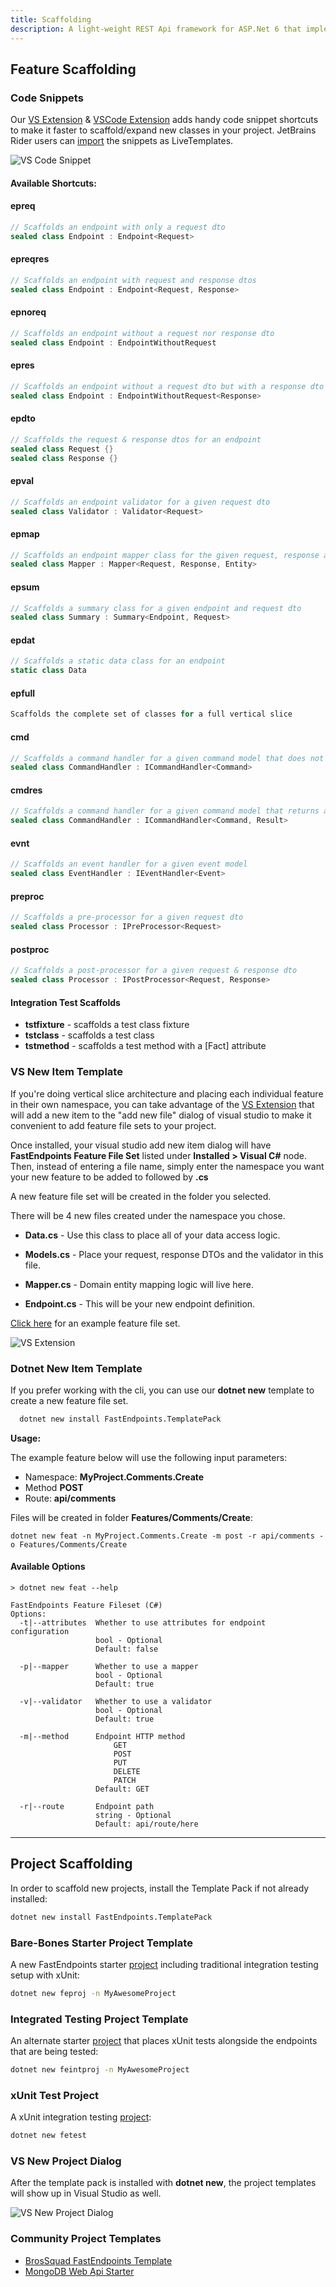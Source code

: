 ```yaml
---
title: Scaffolding
description: A light-weight REST Api framework for ASP.Net 6 that implements REPR (Request-Endpoint-Response) Pattern.
---
```


## Feature Scaffolding

### Code Snippets

Our [VS Extension](https://marketplace.visualstudio.com/items?itemName=dj-nitehawk.FastEndpoints) & [VSCode Extension](https://marketplace.visualstudio.com/items?itemName=drilko.fastendpoints) adds handy code snippet shortcuts to make it faster to scaffold/expand new classes in your project. JetBrains Rider users can [import](https://gist.github.com/dj-nitehawk/6493cb85bf3bb20aad5d2fd7814bad15) the snippets as LiveTemplates.

<img src="/vs-snippet.gif" alt="VS Code Snippet" />

#### Available Shortcuts:

#### **epreq**

```cs
// Scaffolds an endpoint with only a request dto
sealed class Endpoint : Endpoint<Request>
```

#### **epreqres**

```cs
// Scaffolds an endpoint with request and response dtos
sealed class Endpoint : Endpoint<Request, Response>
```

#### **epnoreq**

```cs
// Scaffolds an endpoint without a request nor response dto
sealed class Endpoint : EndpointWithoutRequest
```

#### **epres**

```cs
// Scaffolds an endpoint without a request dto but with a response dto
sealed class Endpoint : EndpointWithoutRequest<Response>
```

#### **epdto**

```cs
// Scaffolds the request & response dtos for an endpoint
sealed class Request {}
sealed class Response {}
```

#### **epval**

```cs
// Scaffolds an endpoint validator for a given request dto
sealed class Validator : Validator<Request>
```

#### **epmap**

```cs
// Scaffolds an endpoint mapper class for the given request, response and entity dtos
sealed class Mapper : Mapper<Request, Response, Entity>
```

#### **epsum**

```cs
// Scaffolds a summary class for a given endpoint and request dto
sealed class Summary : Summary<Endpoint, Request>
```

#### **epdat**

```cs
// Scaffolds a static data class for an endpoint
static class Data
```

#### **epfull**

```cs
Scaffolds the complete set of classes for a full vertical slice
```

#### **cmd**

```cs
// Scaffolds a command handler for a given command model that does not return a result
sealed class CommandHandler : ICommandHandler<Command>
```

#### **cmdres**

```cs
// Scaffolds a command handler for a given command model that returns a result
sealed class CommandHandler : ICommandHandler<Command, Result>
```

#### **evnt**

```cs
// Scaffolds an event handler for a given event model
sealed class EventHandler : IEventHandler<Event>
```

#### **preproc**

```cs
// Scaffolds a pre-processor for a given request dto
sealed class Processor : IPreProcessor<Request>
```

#### **postproc**

```cs
// Scaffolds a post-processor for a given request & response dto
sealed class Processor : IPostProcessor<Request, Response>
```

#### Integration Test Scaffolds

- **tstfixture** - scaffolds a test class fixture
- **tstclass** - scaffolds a test class
- **tstmethod** - scaffolds a test method with a [Fact] attribute

### VS New Item Template

If you're doing vertical slice architecture and placing each individual feature in their own namespace, you can take advantage of the [VS Extension](https://marketplace.visualstudio.com/items?itemName=dj-nitehawk.FastEndpoints) that will add a new item to the "add new file" dialog of visual studio to make it convenient to add feature file sets to your project.

Once installed, your visual studio add new item dialog will have **FastEndpoints Feature File Set** listed under **Installed > Visual C#** node. Then, instead of entering a file name, simply enter the namespace you want your new feature to be added to followed by **.cs**

A new feature file set will be created in the folder you selected.

There will be 4 new files created under the namespace you chose.

- **Data.cs** - Use this class to place all of your data access logic.

- **Models.cs** - Place your request, response DTOs and the validator in this file.

- **Mapper.cs** - Domain entity mapping logic will live here.

- **Endpoint.cs** - This will be your new endpoint definition.

[Click here](https://github.com/dj-nitehawk/MiniDevTo/tree/main/Features/Author/Articles/SaveArticle) for an example feature file set.

<img src="/vslice.gif" alt="VS Extension" />

### Dotnet New Item Template

If you prefer working with the cli, you can use our **dotnet new** template to create a new feature file set.

```sh title=installation|copy
  dotnet new install FastEndpoints.TemplatePack
```

**Usage:**

The example feature below will use the following input parameters:

- Namespace: **MyProject.Comments.Create**
- Method **POST**
- Route: **api/comments**

Files will be created in folder **Features/Comments/Create**:

```
dotnet new feat -n MyProject.Comments.Create -m post -r api/comments -o Features/Comments/Create
```

#### Available Options

```
> dotnet new feat --help

FastEndpoints Feature Fileset (C#)
Options:
  -t|--attributes  Whether to use attributes for endpoint configuration
                   bool - Optional
                   Default: false

  -p|--mapper      Whether to use a mapper
                   bool - Optional
                   Default: true

  -v|--validator   Whether to use a validator
                   bool - Optional
                   Default: true

  -m|--method      Endpoint HTTP method
                       GET
                       POST
                       PUT
                       DELETE
                       PATCH
                   Default: GET

  -r|--route       Endpoint path
                   string - Optional
                   Default: api/route/here
```

---

## Project Scaffolding

In order to scaffold new projects, install the Template Pack if not already installed:

```sh |copy
dotnet new install FastEndpoints.TemplatePack
```

### Bare-Bones Starter Project Template

A new FastEndpoints starter [project](https://github.com/FastEndpoints/Template-Pack/tree/main/templates/project) including traditional integration testing setup with xUnit:

```sh |copy
dotnet new feproj -n MyAwesomeProject
```

### Integrated Testing Project Template

An alternate starter [project](https://github.com/FastEndpoints/Template-Pack/tree/main/templates/integrated) that places xUnit tests alongside the endpoints that are
being tested:

```sh |copy
dotnet new feintproj -n MyAwesomeProject
```

### xUnit Test Project

A xUnit integration testing [project](https://github.com/FastEndpoints/Template-Pack/tree/main/templates/test/Tests):

```sh |copy
dotnet new fetest
```

### VS New Project Dialog

After the template pack is installed with **dotnet new**, the project templates will show up in Visual Studio as well.

<img src="/vs-new-proj.png" alt="VS New Project Dialog" />

### Community Project Templates

- [BrosSquad FastEndpoints Template](https://github.com/BrosSquad/FastEndpoints.Template)
- [MongoDB Web Api Starter](https://github.com/dj-nitehawk/MongoWebApiStarter)